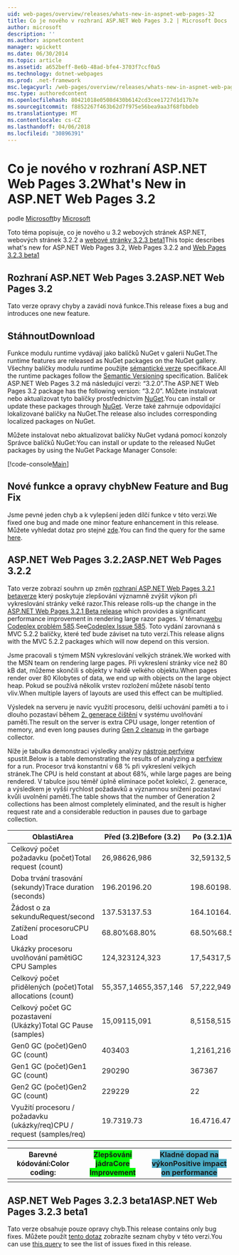```yaml
---
uid: web-pages/overview/releases/whats-new-in-aspnet-web-pages-32
title: Co je nového v rozhraní ASP.NET Web Pages 3.2 | Microsoft Docs
author: microsoft
description: ''
ms.author: aspnetcontent
manager: wpickett
ms.date: 06/30/2014
ms.topic: article
ms.assetid: a652beff-8e6b-48ad-bfe4-3703f7ccf0a5
ms.technology: dotnet-webpages
ms.prod: .net-framework
msc.legacyurl: /web-pages/overview/releases/whats-new-in-aspnet-web-pages-32
msc.type: authoredcontent
ms.openlocfilehash: 80421018e0508d430b6142cd3cee1727d1d17b7e
ms.sourcegitcommit: f8852267f463b62d7f975e56bea9aa3f68fbbdeb
ms.translationtype: MT
ms.contentlocale: cs-CZ
ms.lasthandoff: 04/06/2018
ms.locfileid: "30896391"
---
```

<a name="whats-new-in-aspnet-web-pages-32"></a><span data-ttu-id="ac2be-102">Co je nového v rozhraní ASP.NET Web Pages 3.2</span><span class="sxs-lookup"><span data-stu-id="ac2be-102">What's New in ASP.NET Web Pages 3.2</span></span>
====================
<span data-ttu-id="ac2be-103">podle [Microsoft](https://github.com/microsoft)</span><span class="sxs-lookup"><span data-stu-id="ac2be-103">by [Microsoft](https://github.com/microsoft)</span></span>

<span data-ttu-id="ac2be-104">Toto téma popisuje, co je nového u 3.2 webových stránek ASP.NET, webových stránek 3.2.2 a [webové stránky 3.2.3 beta1](https://blogs.msdn.com/b/webdev/archive/2014/12/17/asp-net-mvc-5-2-3-web-pages-5-2-3-and-web-api-5-2-3-beta-releases.aspx)</span><span class="sxs-lookup"><span data-stu-id="ac2be-104">This topic describes what's new for ASP.NET Web Pages 3.2, Web Pages 3.2.2 and [Web Pages 3.2.3 beta1](https://blogs.msdn.com/b/webdev/archive/2014/12/17/asp-net-mvc-5-2-3-web-pages-5-2-3-and-web-api-5-2-3-beta-releases.aspx)</span></span>

## <a name="aspnet-web-pages-32"></a><span data-ttu-id="ac2be-105">Rozhraní ASP.NET Web Pages 3.2</span><span class="sxs-lookup"><span data-stu-id="ac2be-105">ASP.NET Web Pages 3.2</span></span>

<span data-ttu-id="ac2be-106">Tato verze opravy chyby a zavádí nová funkce.</span><span class="sxs-lookup"><span data-stu-id="ac2be-106">This release fixes a bug and introduces one new feature.</span></span>

## <a name="download"></a><span data-ttu-id="ac2be-107">Stáhnout</span><span class="sxs-lookup"><span data-stu-id="ac2be-107">Download</span></span>

<span data-ttu-id="ac2be-108">Funkce modulu runtime vydávají jako balíčků NuGet v galerii NuGet.</span><span class="sxs-lookup"><span data-stu-id="ac2be-108">The runtime features are released as NuGet packages on the NuGet gallery.</span></span> <span data-ttu-id="ac2be-109">Všechny balíčky modulu runtime použijte [sémantické verze](http://semver.org/) specifikace.</span><span class="sxs-lookup"><span data-stu-id="ac2be-109">All the runtime packages follow the [Semantic Versioning](http://semver.org/) specification.</span></span> <span data-ttu-id="ac2be-110">Balíček ASP.NET Web Pages 3.2 má následující verzi: &ldquo;3.2.0&rdquo;.</span><span class="sxs-lookup"><span data-stu-id="ac2be-110">The ASP.NET Web Pages 3.2 package has the following version: &ldquo;3.2.0&rdquo;.</span></span> <span data-ttu-id="ac2be-111">Můžete instalovat nebo aktualizovat tyto balíčky prostřednictvím [NuGet](http://www.nuget.org/packages/Microsoft.AspNet.WebPages/).</span><span class="sxs-lookup"><span data-stu-id="ac2be-111">You can install or update these packages through [NuGet](http://www.nuget.org/packages/Microsoft.AspNet.WebPages/).</span></span> <span data-ttu-id="ac2be-112">Verze také zahrnuje odpovídající lokalizované balíčky na NuGet.</span><span class="sxs-lookup"><span data-stu-id="ac2be-112">The release also includes corresponding localized packages on NuGet.</span></span>

<span data-ttu-id="ac2be-113">Můžete instalovat nebo aktualizovat balíčky NuGet vydaná pomocí konzoly Správce balíčků NuGet:</span><span class="sxs-lookup"><span data-stu-id="ac2be-113">You can install or update to the released NuGet packages by using the NuGet Package Manager Console:</span></span>

[!code-console[Main](whats-new-in-aspnet-web-pages-32/samples/sample1.cmd)]

## <a name="new-feature-and-bug-fix"></a><span data-ttu-id="ac2be-114">Nové funkce a opravy chyb</span><span class="sxs-lookup"><span data-stu-id="ac2be-114">New Feature and Bug Fix</span></span>

<span data-ttu-id="ac2be-115">Jsme pevné jeden chyb a k vylepšení jeden dílčí funkce v této verzi.</span><span class="sxs-lookup"><span data-stu-id="ac2be-115">We fixed one bug and made one minor feature enhancement in this release.</span></span> <span data-ttu-id="ac2be-116">Můžete vyhledat dotaz pro stejné [zde](https://aspnetwebstack.codeplex.com/workitem/list/advanced?keyword=&amp;status=Closed&amp;type=All&amp;priority=All&amp;release=v5.2%20RC|v5.2%20RTM&amp;assignedTo=All&amp;component=Web%20Pages%2FRazor&amp;sortField=Id&amp;sortDirection=Descending&amp;page=0&amp;reasonClosed=Fixed).</span><span class="sxs-lookup"><span data-stu-id="ac2be-116">You can find the query for the same [here](https://aspnetwebstack.codeplex.com/workitem/list/advanced?keyword=&amp;status=Closed&amp;type=All&amp;priority=All&amp;release=v5.2%20RC|v5.2%20RTM&amp;assignedTo=All&amp;component=Web%20Pages%2FRazor&amp;sortField=Id&amp;sortDirection=Descending&amp;page=0&amp;reasonClosed=Fixed).</span></span>

## <a name="aspnet-web-pages-322"></a><span data-ttu-id="ac2be-117">ASP.NET Web Pages 3.2.2</span><span class="sxs-lookup"><span data-stu-id="ac2be-117">ASP.NET Web Pages 3.2.2</span></span>

<span data-ttu-id="ac2be-118">Tato verze zobrazí souhrn up změn [rozhraní ASP.NET Web Pages 3.2.1 betaverze](https://blogs.msdn.com/b/webdev/archive/2014/07/28/announcing-the-beta-release-of-web-pages-3-2-1.aspx) který poskytuje zlepšování významně zvýšit výkon při vykreslování stránky velké razor.</span><span class="sxs-lookup"><span data-stu-id="ac2be-118">This release rolls-up the change in the [ASP.NET Web Pages 3.2.1 Beta release](https://blogs.msdn.com/b/webdev/archive/2014/07/28/announcing-the-beta-release-of-web-pages-3-2-1.aspx) which provides a significant performance improvement in rendering large razor pages.</span></span> <span data-ttu-id="ac2be-119">V tématu[webu Codeplex problém 585](https://aspnetwebstack.codeplex.com/workitem/585).</span><span class="sxs-lookup"><span data-stu-id="ac2be-119">See[Codeplex Issue 585](https://aspnetwebstack.codeplex.com/workitem/585).</span></span> <span data-ttu-id="ac2be-120">Toto vydání zarovnaná s MVC 5.2.2 balíčky, které teď bude záviset na tuto verzi.</span><span class="sxs-lookup"><span data-stu-id="ac2be-120">This release aligns with the MVC 5.2.2 packages which will now depend on this version.</span></span>

<span data-ttu-id="ac2be-121">Jsme pracovali s týmem MSN vykreslování velkých stránek.</span><span class="sxs-lookup"><span data-stu-id="ac2be-121">We worked with the MSN team on rendering large pages.</span></span> <span data-ttu-id="ac2be-122">Při vykreslení stránky více než 80 kB dat, můžeme skončili s objekty v haldě velkého objektu.</span><span class="sxs-lookup"><span data-stu-id="ac2be-122">When pages render over 80 Kilobytes of data, we end up with objects on the large object heap.</span></span> <span data-ttu-id="ac2be-123">Pokud se používá několik vrstev rozložení můžete násobí tento vliv.</span><span class="sxs-lookup"><span data-stu-id="ac2be-123">When multiple layers of layouts are used this effect can be multiplied.</span></span>

<span data-ttu-id="ac2be-124">Výsledek na serveru je navíc využití procesoru, delší uchování paměti a to i dlouho pozastaví během [2. generace čištění](https://msdn.microsoft.com/en-us/library/ms973837.aspx) v systému uvolňování paměti.</span><span class="sxs-lookup"><span data-stu-id="ac2be-124">The result on the server is extra CPU usage, longer retention of memory, and even long pauses during [Gen 2 cleanup](https://msdn.microsoft.com/en-us/library/ms973837.aspx) in the garbage collector.</span></span>

<span data-ttu-id="ac2be-125">Níže je tabulka demonstraci výsledky analýzy [nástroje perfview](https://channel9.msdn.com/Series/PerfView-Tutorial) spustit.</span><span class="sxs-lookup"><span data-stu-id="ac2be-125">Below is a table demonstrating the results of analyzing a [perfview](https://channel9.msdn.com/Series/PerfView-Tutorial) for a run.</span></span> <span data-ttu-id="ac2be-126">Procesor trvá konstantní v 68 % při vykreslení velkých stránek.</span><span class="sxs-lookup"><span data-stu-id="ac2be-126">The CPU is held constant at about 68%, while large pages are being rendered.</span></span> <span data-ttu-id="ac2be-127">V tabulce jsou téměř úplně eliminace počet kolekcí, 2. generace, a výsledkem je vyšší rychlost požadavků a významnou snížení pozastaví kvůli uvolnění paměti.</span><span class="sxs-lookup"><span data-stu-id="ac2be-127">The table shows that the number of Generation 2 collections has been almost completely eliminated, and the result is higher request rate and a considerable reduction in pauses due to garbage collection.</span></span>

| <span data-ttu-id="ac2be-128">**Oblasti**</span><span class="sxs-lookup"><span data-stu-id="ac2be-128">**Area**</span></span> | <span data-ttu-id="ac2be-129">**Před (3.2)**</span><span class="sxs-lookup"><span data-stu-id="ac2be-129">**Before (3.2)**</span></span> | <span data-ttu-id="ac2be-130">**Po (3.2.1)**</span><span class="sxs-lookup"><span data-stu-id="ac2be-130">**After (3.2.1)**</span></span> | <span data-ttu-id="ac2be-131">**Delta %**</span><span class="sxs-lookup"><span data-stu-id="ac2be-131">**Delta %**</span></span> |
| --- | --- | --- | --- |
| <span data-ttu-id="ac2be-132">Celkový počet požadavku (počet)</span><span class="sxs-lookup"><span data-stu-id="ac2be-132">Total request (count)</span></span> | <span data-ttu-id="ac2be-133">26,986</span><span class="sxs-lookup"><span data-stu-id="ac2be-133">26,986</span></span> | <span data-ttu-id="ac2be-134">32,591</span><span class="sxs-lookup"><span data-stu-id="ac2be-134">32,591</span></span> | <span data-ttu-id="ac2be-135"><font style="background-color: #4bacc6">20.80%</font></span><span class="sxs-lookup"><span data-stu-id="ac2be-135"><font style="background-color: #4bacc6">20.80%</font></span></span> |
| <span data-ttu-id="ac2be-136">Doba trvání trasování (sekundy)</span><span class="sxs-lookup"><span data-stu-id="ac2be-136">Trace duration (seconds)</span></span> | <span data-ttu-id="ac2be-137">196.20</span><span class="sxs-lookup"><span data-stu-id="ac2be-137">196.20</span></span> | <span data-ttu-id="ac2be-138">198.60</span><span class="sxs-lookup"><span data-stu-id="ac2be-138">198.60</span></span> | <span data-ttu-id="ac2be-139">1.20%</span><span class="sxs-lookup"><span data-stu-id="ac2be-139">1.20%</span></span> |
| <span data-ttu-id="ac2be-140">Žádost o za sekundu</span><span class="sxs-lookup"><span data-stu-id="ac2be-140">Request/second</span></span> | <span data-ttu-id="ac2be-141">137.53</span><span class="sxs-lookup"><span data-stu-id="ac2be-141">137.53</span></span> | <span data-ttu-id="ac2be-142">164.10</span><span class="sxs-lookup"><span data-stu-id="ac2be-142">164.10</span></span> | <span data-ttu-id="ac2be-143"><font style="background-color: #4bacc6">19.30%</font></span><span class="sxs-lookup"><span data-stu-id="ac2be-143"><font style="background-color: #4bacc6">19.30%</font></span></span> |
| <span data-ttu-id="ac2be-144">Zatížení procesoru</span><span class="sxs-lookup"><span data-stu-id="ac2be-144">CPU Load</span></span> | <span data-ttu-id="ac2be-145">68.80%</span><span class="sxs-lookup"><span data-stu-id="ac2be-145">68.80%</span></span> | <span data-ttu-id="ac2be-146">68.50%</span><span class="sxs-lookup"><span data-stu-id="ac2be-146">68.50%</span></span> |  <span data-ttu-id="ac2be-147">-0.40%</span><span class="sxs-lookup"><span data-stu-id="ac2be-147">-0.40%</span></span> |
| <span data-ttu-id="ac2be-148">Ukázky procesoru uvolňování paměti</span><span class="sxs-lookup"><span data-stu-id="ac2be-148">GC CPU Samples</span></span> | <span data-ttu-id="ac2be-149">124,323</span><span class="sxs-lookup"><span data-stu-id="ac2be-149">124,323</span></span> | <span data-ttu-id="ac2be-150">17,543</span><span class="sxs-lookup"><span data-stu-id="ac2be-150">17,543</span></span> | <span data-ttu-id="ac2be-151"><font style="background-color: #4bacc6">-85.90%</font></span><span class="sxs-lookup"><span data-stu-id="ac2be-151"><font style="background-color: #4bacc6">-85.90%</font></span></span> |
| <span data-ttu-id="ac2be-152">Celkový počet přidělených (počet)</span><span class="sxs-lookup"><span data-stu-id="ac2be-152">Total allocations (count)</span></span> | <span data-ttu-id="ac2be-153">55,357,146</span><span class="sxs-lookup"><span data-stu-id="ac2be-153">55,357,146</span></span> | <span data-ttu-id="ac2be-154">57,222,949</span><span class="sxs-lookup"><span data-stu-id="ac2be-154">57,222,949</span></span> | <span data-ttu-id="ac2be-155">3.40%</span><span class="sxs-lookup"><span data-stu-id="ac2be-155">3.40%</span></span> |
| <span data-ttu-id="ac2be-156">Celkový počet GC pozastavení (Ukázky)</span><span class="sxs-lookup"><span data-stu-id="ac2be-156">Total GC Pause (samples)</span></span> | <span data-ttu-id="ac2be-157">15,091</span><span class="sxs-lookup"><span data-stu-id="ac2be-157">15,091</span></span> | <span data-ttu-id="ac2be-158">8,515</span><span class="sxs-lookup"><span data-stu-id="ac2be-158">8,515</span></span> | <span data-ttu-id="ac2be-159"><font style="background-color: #4bacc6">-43.60%</font></span><span class="sxs-lookup"><span data-stu-id="ac2be-159"><font style="background-color: #4bacc6">-43.60%</font></span></span> |
| <span data-ttu-id="ac2be-160">Gen0 GC (počet)</span><span class="sxs-lookup"><span data-stu-id="ac2be-160">Gen0 GC (count)</span></span> | <span data-ttu-id="ac2be-161">403</span><span class="sxs-lookup"><span data-stu-id="ac2be-161">403</span></span> | <span data-ttu-id="ac2be-162">1,216</span><span class="sxs-lookup"><span data-stu-id="ac2be-162">1,216</span></span> | <span data-ttu-id="ac2be-163">201.70%</span><span class="sxs-lookup"><span data-stu-id="ac2be-163">201.70%</span></span> |
| <span data-ttu-id="ac2be-164">Gen1 GC (počet)</span><span class="sxs-lookup"><span data-stu-id="ac2be-164">Gen1 GC (count)</span></span> | <span data-ttu-id="ac2be-165">290</span><span class="sxs-lookup"><span data-stu-id="ac2be-165">290</span></span> | <span data-ttu-id="ac2be-166">367</span><span class="sxs-lookup"><span data-stu-id="ac2be-166">367</span></span> | <span data-ttu-id="ac2be-167">26.60%</span><span class="sxs-lookup"><span data-stu-id="ac2be-167">26.60%</span></span> |
| <span data-ttu-id="ac2be-168">Gen2 GC (počet)</span><span class="sxs-lookup"><span data-stu-id="ac2be-168">Gen2 GC (count)</span></span> | <span data-ttu-id="ac2be-169">229</span><span class="sxs-lookup"><span data-stu-id="ac2be-169">229</span></span> | <span data-ttu-id="ac2be-170">2</span><span class="sxs-lookup"><span data-stu-id="ac2be-170">2</span></span> | <span data-ttu-id="ac2be-171"><font style="background-color: #00ff00">-99.10%</font></span><span class="sxs-lookup"><span data-stu-id="ac2be-171"><font style="background-color: #00ff00">-99.10%</font></span></span> |
| <span data-ttu-id="ac2be-172">Využití procesoru / požadavku (ukázky/req)</span><span class="sxs-lookup"><span data-stu-id="ac2be-172">CPU / request (samples/req)</span></span> | <span data-ttu-id="ac2be-173">19.73</span><span class="sxs-lookup"><span data-stu-id="ac2be-173">19.73</span></span> | <span data-ttu-id="ac2be-174">16.47</span><span class="sxs-lookup"><span data-stu-id="ac2be-174">16.47</span></span> | <span data-ttu-id="ac2be-175">-16.50%</span><span class="sxs-lookup"><span data-stu-id="ac2be-175">-16.50%</span></span> |

| <span data-ttu-id="ac2be-176">Barevné kódování:</span><span class="sxs-lookup"><span data-stu-id="ac2be-176">Color coding:</span></span> | <span data-ttu-id="ac2be-177"><font style="background-color: #00ff00">Zlepšování jádra</font></span><span class="sxs-lookup"><span data-stu-id="ac2be-177"><font style="background-color: #00ff00">Core Improvement</font></span></span> | <span data-ttu-id="ac2be-178"><font style="background-color: #4bacc6">Kladné dopad na výkon</font></span><span class="sxs-lookup"><span data-stu-id="ac2be-178"><font style="background-color: #4bacc6">Positive impact on performance</font></span></span> |
|---------------|-----------------------------------------------------------------|-------------------------------------------------------------------------------|
|               |                                                                 |                                                                               |

## <a name="aspnet-web-pages-323-beta1"></a><span data-ttu-id="ac2be-179">ASP.NET Web Pages 3.2.3 beta1</span><span class="sxs-lookup"><span data-stu-id="ac2be-179">ASP.NET Web Pages 3.2.3 beta1</span></span>

<span data-ttu-id="ac2be-180">Tato verze obsahuje pouze opravy chyb.</span><span class="sxs-lookup"><span data-stu-id="ac2be-180">This release contains only bug fixes.</span></span> <span data-ttu-id="ac2be-181">Můžete použít [tento dotaz](https://aspnetwebstack.codeplex.com/workitem/list/advanced?keyword=&amp;status=Closed&amp;type=All&amp;priority=All&amp;release=v5.2.3%20Beta&amp;assignedTo=All&amp;component=Web%20Pages%2FRazor&amp;sortField=LastUpdatedDate&amp;sortDirection=Descending&amp;page=0&amp;reasonClosed=Fixed) zobrazíte seznam chyby v této verzi.</span><span class="sxs-lookup"><span data-stu-id="ac2be-181">You can use [this query](https://aspnetwebstack.codeplex.com/workitem/list/advanced?keyword=&amp;status=Closed&amp;type=All&amp;priority=All&amp;release=v5.2.3%20Beta&amp;assignedTo=All&amp;component=Web%20Pages%2FRazor&amp;sortField=LastUpdatedDate&amp;sortDirection=Descending&amp;page=0&amp;reasonClosed=Fixed) to see the list of issues fixed in this release.</span></span>
